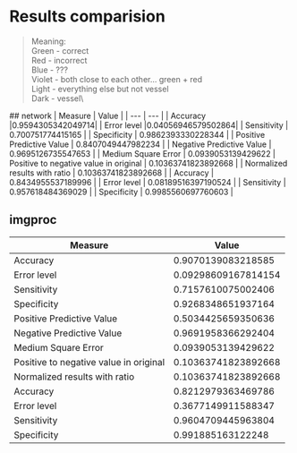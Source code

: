 # Results comparision
> Meaning:\
> Green - correct\
> Red - incorrect\
> Blue - ???\
> Violet - both close to each other... green + red\
> Light - everything else but not vessel\
> Dark - vessel\

﻿## network
| Measure | Value |
| --- | --- |
| Accuracy |0.9594305342049714|
| Error level |0.04056946579502864|
| Sensitivity | 0.700751774415165 |
| Specificity | 0.9862393330228344 |
| Positive Predictive Value | 0.8407049447982234 |
| Negative Predictive Value | 0.9695126735547653 |
| Medium Square Error | 0.0939053139429622
| Positive to negative value in original | 0.10363741823892668 |
| Normalized results with ratio | 0.10363741823892668 |
| Accuracy | 0.8434955537189996 |
| Error level | 0.08189516397190524 |
| Sensitivity | 0.957618484369029 |
| Specificity | 0.9985560697760603 |
﻿
## imgproc
| Measure | Value |
| --- | --- |
| Accuracy |0.9070139083218585|
| Error level |0.09298609167814154|
| Sensitivity | 0.7157610075002406 |
| Specificity | 0.9268348651937164 |
| Positive Predictive Value | 0.5034425659350636 |
| Negative Predictive Value | 0.9691958366292404 |
| Medium Square Error | 0.0939053139429622
| Positive to negative value in original | 0.10363741823892668 |
| Normalized results with ratio | 0.10363741823892668 |
| Accuracy | 0.8212979363469786 |
| Error level | 0.3677149911588347 |
| Sensitivity | 0.9604709445963804 |
| Specificity | 0.991885163122248 |
